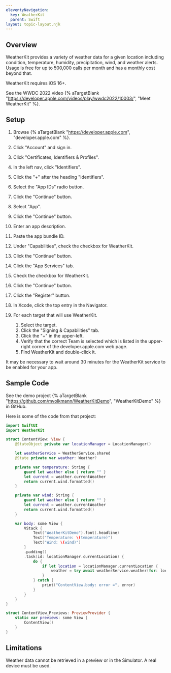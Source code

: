```yaml
---
eleventyNavigation:
  key: WeatherKit
  parent: Swift
layout: topic-layout.njk
---
```


## Overview

WeatherKit provides a variety of weather data for a given location
including condition, temperature, humidity, precipitation, wind,
and weather alerts.
Usage is free for up to 500,000 calls per month
and has a monthly cost beyond that.

WeatherKit requires iOS 16+.

See the WWDC 2022 video {% aTargetBlank
"https://developer.apple.com/videos/play/wwdc2022/10003/", "Meet WeatherKit" %}.

## Setup

1. Browse {% aTargetBlank "https://developer.apple.com",
   "developer.apple.com" %}.
1. Click "Account" and sign in.
1. Click "Certificates, Identifiers & Profiles".
1. In the left nav, click "Identifiers".
1. Click the "+" after the heading "Identifiers".
1. Select the "App IDs" radio button.
1. Click the "Continue" button.
1. Select "App".
1. Click the "Continue" button.
1. Enter an app description.
1. Paste the app bundle ID.
1. Under "Capabilities", check the checkbox for WeatherKit.
1. Click the "Continue" button.
1. Click the "App Services" tab.
1. Check the checkbox for WeatherKit.
1. Click the "Continue" button.
1. Click the "Register" button.

1. In Xcode, click the top entry in the Navigator.
1. For each target that will use WeatherKit.

   1. Select the target.
   1. Click the "Signing & Capabilities" tab.
   1. Click the "+" in the upper-left.
   1. Verify that the correct Team is selected which is listed in
      the upper-right corner of the developer.apple.com web page.
   1. Find WeatherKit and double-click it.

It may be necessary to wait around 30 minutes
for the WeatherKit service to be enabled for your app.

## Sample Code

See the demo project {% aTargetBlank
"https://github.com/mvolkmann/WeatherKitDemo", "WeatherKitDemo" %} in GitHub.

Here is some of the code from that project:

```swift
import SwiftUI
import WeatherKit

struct ContentView: View {
    @StateObject private var locationManager = LocationManager()

    let weatherService = WeatherService.shared
    @State private var weather: Weather?

    private var temperature: String {
        guard let weather else { return "" }
        let current = weather.currentWeather
        return current.wind.formatted()
    }

    private var wind: String {
        guard let weather else { return "" }
        let current = weather.currentWeather
        return current.wind.formatted()
    }

    var body: some View {
        VStack {
            Text("WeatherKitDemo").font(.headline)
            Text("Temperature: \(temperature)")
            Text("Wind: \(wind)")
        }
        .padding()
        .task(id: locationManager.currentLocation) {
            do {
                if let location = locationManager.currentLocation {
                    weather = try await weatherService.weather(for: location)
                }
            } catch {
                print("ContentView.body: error =", error)
            }
        }
    }
}

struct ContentView_Previews: PreviewProvider {
    static var previews: some View {
        ContentView()
    }
}
```

## Limitations

Weather data cannot be retrieved in a preview or in the Simulator.
A real device must be used.
